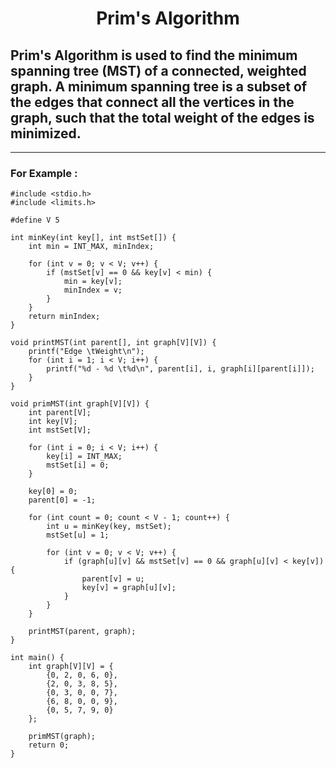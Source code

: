 # <div align="Center">Prim's Algorithm</div>
## Prim's Algorithm is used to find the minimum spanning tree (MST) of a connected, weighted graph. A minimum spanning tree is a subset of the edges that connect all the vertices in the graph, such that the total weight of the edges is minimized.
<hr>

### For Example :
```
#include <stdio.h>
#include <limits.h>

#define V 5

int minKey(int key[], int mstSet[]) {
    int min = INT_MAX, minIndex;
    
    for (int v = 0; v < V; v++) {
        if (mstSet[v] == 0 && key[v] < min) {
            min = key[v];
            minIndex = v;
        }
    }
    return minIndex;
}

void printMST(int parent[], int graph[V][V]) {
    printf("Edge \tWeight\n");
    for (int i = 1; i < V; i++) {
        printf("%d - %d \t%d\n", parent[i], i, graph[i][parent[i]]);
    }
}

void primMST(int graph[V][V]) {
    int parent[V];
    int key[V];
    int mstSet[V];

    for (int i = 0; i < V; i++) {
        key[i] = INT_MAX;
        mstSet[i] = 0;
    }

    key[0] = 0;
    parent[0] = -1;

    for (int count = 0; count < V - 1; count++) {
        int u = minKey(key, mstSet);
        mstSet[u] = 1;

        for (int v = 0; v < V; v++) {
            if (graph[u][v] && mstSet[v] == 0 && graph[u][v] < key[v]) {
                parent[v] = u;
                key[v] = graph[u][v];
            }
        }
    }

    printMST(parent, graph);
}

int main() {
    int graph[V][V] = {
        {0, 2, 0, 6, 0},
        {2, 0, 3, 8, 5},
        {0, 3, 0, 0, 7},
        {6, 8, 0, 0, 9},
        {0, 5, 7, 9, 0}
    };

    primMST(graph);
    return 0;
}
```
